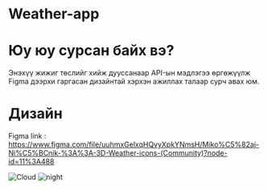 # Weather-app

# Юу юу сурсан байх вэ?
Энэхүү жижиг төслийг хийж дууссанаар API-ын мэдлэгээ өргөжүүлж Figma дээрхи гаргасан дизайнтай хэрхэн ажиллах талаар сурч авах юм.

# Дизайн
Figma link : https://www.figma.com/file/uuhmxGelxqHQvyXpkYNmsH/Miko%C5%82aj-Ni%C5%BCnik-%3A%3A-3D-Weather-icons-(Community)?node-id=11%3A488

![Cloud](https://user-images.githubusercontent.com/66663634/153118757-c912e318-1fda-4d8c-85f0-e8f7f22239d7.png)
![night](https://user-images.githubusercontent.com/66663634/153118936-7a1aa04d-3d37-48d1-95ef-bea17e970b32.png)

